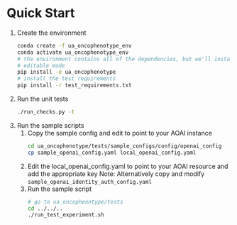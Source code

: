 
# Quick Start

1. Create the environment
    ```sh
    conda create -f ua_oncophenotype_env
    conda activate ua_oncophenotype_env
    # the environment contains all of the dependencies, but we'll install the package in 
    # editable mode
    pip install -e ua_oncophenotype
    # install the test requirements
    pip install -r test_requirements.txt
    ```
1. Run the unit tests
    ```sh
    ./run_checks.py -t
    ```
1. Run the sample scripts
    1. Copy the sample config and edit to point to your AOAI instance
        ```sh
        cd ua_oncophenotype/tests/sample_configs/config/openai_config
        cp sample_openai_config.yaml local_openai_config.yaml
        ```
    1. Edit the local_openai_config.yaml to point to your AOAI resource and add the
       appropriate key
       Note: Alternatively copy and modify `sample_openai_identity_auth_config.yaml`
    1. Run the sample script
        ```sh
        # go to ua_oncophenotype/tests
        cd ../../..
        ./run_test_experiment.sh
        ```

